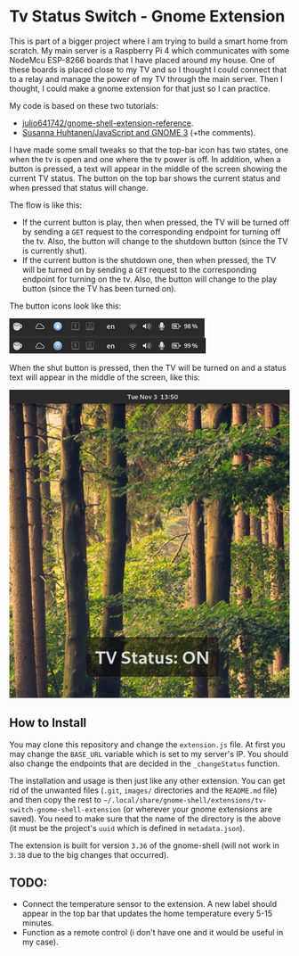 # Tv Status Switch - Gnome Extension

This is part of a bigger project where I am trying to build a smart home from scratch. My main server is a Raspberry Pi 4 which communicates with some NodeMcu ESP-8266 boards that I have placed around my house. One of these boards is placed close to my TV and so I thought I could connect that to a relay and manage the power of my TV through the main server. Then I thought, I could make a gnome extension for that just so I can practice. 

My code is based on these two tutorials:

- [julio641742/gnome-shell-extension-reference](https://github.com/julio641742/gnome-shell-extension-reference/blob/master/tutorials/FIRST-EXTENSION.md).
- [Susanna Huhtanen/JavaScript and GNOME 3](https://cannonerd.wordpress.com/2012/01/11/javascript-and-gnome-3-referring-to-files-and-asynchronous-http-requests-using-async-libsoup/) (+the comments).

I have made some small tweaks so that the top-bar icon has two states, one when the tv is open and one where the tv power is off. In addition, when a button is pressed, a text will appear in the middle of the screen showing the current TV status. The button on the top bar shows the current status and when pressed that status will change.

The flow is like this:
- If the current button is play, then when pressed, the TV will be turned off by sending a `GET` request to the corresponding endpoint for turning off the tv. Also, the button will change to the shutdown button (since the TV is currently shut).
- If the current button is the shutdown one, then when pressed, the TV will be turned on by sending a `GET` request to the corresponding endpoint for turning on the tv. Also, the button will change to the play button (since the TV has been turned on).


The button icons look like this:

![Icons](images/icon-preview.png?raw=true "The blue and shut buttons.")

When the shut button is pressed, then the TV will be turned on and a status text will appear in the middle of the screen, like this:

![Central Text](images/central-text-preview.png?raw=true "How the text appears.")

## How to Install

You may clone this repository and change the `extension.js` file. At first you may change the `BASE_URL` variable which is set to my server's IP. You should also change the endpoints that are decided in the `_changeStatus` function.

The installation and usage is then just like any other extension. You can get rid of the unwanted files (`.git`, `images/` directories and the `README.md` file) and then copy the rest to `~/.local/share/gnome-shell/extensions/tv-switch-gnome-shell-extension` (or wherever your gnome extensions are saved). You need to make sure that the name of the directory is the above (it must be the project's `uuid` which is defined in `metadata.json`).

The extension is built for version `3.36` of the gnome-shell (will not work in `3.38` due to the big changes that occurred).

## TODO:

- Connect the temperature sensor to the extension. A new label should appear in the top bar that updates the home temperature every 5-15 minutes.
- Function as a remote control (i don't have one and it would be useful in my case).